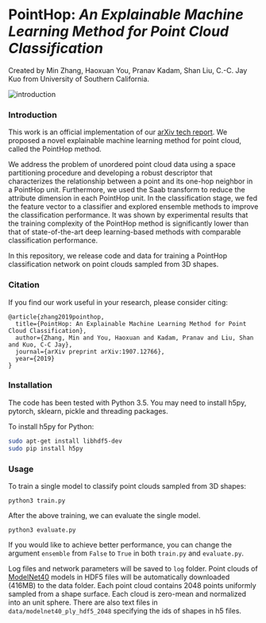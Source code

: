 # PointHop: *An Explainable Machine Learning Method for Point Cloud Classification*
Created by Min Zhang, Haoxuan You, Pranav Kadam, Shan Liu, C.-C. Jay Kuo from University of Southern California.

![introduction](https://github.com/minzhang-1/PointHop/tree/master/doc/intro.png)

### Introduction
This work is an official implementation of our [arXiv tech report](https://arxiv.org/abs/1907.12766). We proposed a novel explainable machine learning method for point cloud, called the PointHop method.

We address the problem of unordered point cloud data using a space partitioning procedure and developing a robust descriptor that characterizes the relationship between a point and its one-hop neighbor in a PointHop unit. Furthermore, we used the Saab transform to reduce the attribute dimension in each PointHop unit. In the classification stage, we fed the feature vector to a classifier and explored ensemble methods to improve the classification performance. It was shown by experimental results that the training complexity of the PointHop method is significantly lower than that of state-of-the-art deep learning-based methods with comparable classification performance. 

In this repository, we release code and data for training a PointHop classification network on point clouds sampled from 3D shapes.

### Citation
If you find our work useful in your research, please consider citing:

	@article{zhang2019pointhop,
	  title={PointHop: An Explainable Machine Learning Method for Point Cloud Classification},
	  author={Zhang, Min and You, Haoxuan and Kadam, Pranav and Liu, Shan and Kuo, C-C Jay},
	  journal={arXiv preprint arXiv:1907.12766},
	  year={2019}
	}

### Installation

The code has been tested with Python 3.5. You may need to install h5py, pytorch, sklearn, pickle and threading packages.

To install h5py for Python:
```bash
sudo apt-get install libhdf5-dev
sudo pip install h5py
```

### Usage
To train a single model to classify point clouds sampled from 3D shapes:

    python3 train.py

After the above training, we can evaluate the single model.

    python3 evaluate.py

If you would like to achieve better performance, you can change the argument `ensemble` from `False` to `True` in both `train.py` and `evaluate.py`.

Log files and network parameters will be saved to `log` folder. Point clouds of <a href="http://modelnet.cs.princeton.edu/" target="_blank">ModelNet40</a> models in HDF5 files will be automatically downloaded (416MB) to the data folder. Each point cloud contains 2048 points uniformly sampled from a shape surface. Each cloud is zero-mean and normalized into an unit sphere. There are also text files in `data/modelnet40_ply_hdf5_2048` specifying the ids of shapes in h5 files.


